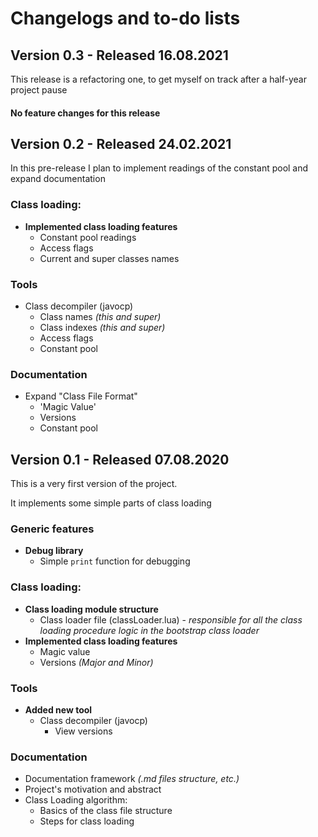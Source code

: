 # Changelogs and to-do lists
## Version 0.3 - Released 16.08.2021
This release is a refactoring one, to get myself on track after a half-year project pause
#### No feature changes for this release
## Version 0.2 - Released 24.02.2021
In this pre-release I plan to implement readings of the constant pool and expand documentation 
### Class loading:
- **Implemented class loading features**
  - Constant pool readings
  - Access flags
  - Current and super classes names
### Tools
- Class decompiler (javocp)
  - Class names *(this and super)*
  - Class indexes *(this and super)*
  - Access flags
  - Constant pool
### Documentation
- Expand "Class File Format"
  - 'Magic Value'
  - Versions
  - Constant pool

## Version 0.1 - Released 07.08.2020
This is a very first version of the project.

It implements some simple parts of class loading
### Generic features
- **Debug library**
  - Simple `print` function for debugging
### Class loading:
- **Class loading module structure**
  - Class loader file (classLoader.lua) - *responsible for all the class* *loading procedure logic in the bootstrap class loader*
- **Implemented class loading features**
  - Magic value
  - Versions *(Major and Minor)*
### Tools
- **Added new tool**
  - Class decompiler (javocp)
    - View versions
### Documentation
- Documentation framework *(.md files structure, etc.)*
- Project's motivation and abstract
- Class Loading algorithm:
  - Basics of the class file structure
  - Steps for class loading 